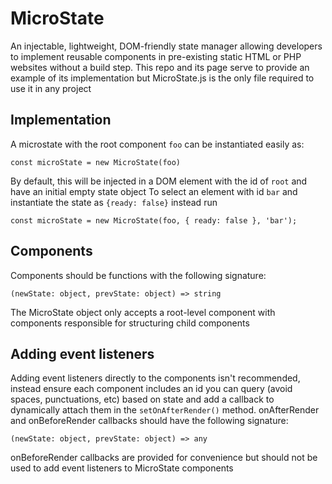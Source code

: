 # MicroState
An injectable, lightweight, DOM-friendly state manager allowing developers to implement reusable components in pre-existing static HTML or PHP websites without a build step. This repo and its page serve to provide an example of its implementation but MicroState.js is the only file required to use it in any project

## Implementation
A microstate with the root component `foo` can be instantiated easily as:

`const microState = new MicroState(foo)`

By default, this will be injected in a DOM element with the id of `root` and have an initial empty state object
To select an element with id `bar` and instantiate the state as `{ready: false}` instead run

`const microState = new MicroState(foo, { ready: false }, 'bar');`

## Components
Components should be functions with the following signature: 

`(newState: object, prevState: object) => string`

The MicroState object only accepts a root-level component with components responsible for structuring child components

## Adding event listeners
Adding event listeners directly to the components isn't recommended, instead ensure each component includes an id you can query (avoid spaces, punctuations, etc) based on state and add a callback to dynamically attach them in the `setOnAfterRender()` method. onAfterRender and onBeforeRender callbacks should have the following signature:

`(newState: object, prevState: object) => any`

onBeforeRender callbacks are provided for convenience but should not be used to add event listeners to MicroState components
